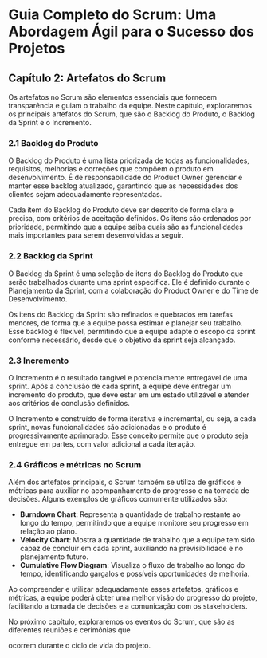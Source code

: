 # Guia Completo do Scrum: Uma Abordagem Ágil para o Sucesso dos Projetos

## Capítulo 2: Artefatos do Scrum

Os artefatos no Scrum são elementos essenciais que fornecem transparência e guiam o trabalho da equipe. Neste capítulo, exploraremos os principais artefatos do Scrum, que são o Backlog do Produto, o Backlog da Sprint e o Incremento.

### 2.1 Backlog do Produto

O Backlog do Produto é uma lista priorizada de todas as funcionalidades, requisitos, melhorias e correções que compõem o produto em desenvolvimento. É de responsabilidade do Product Owner gerenciar e manter esse backlog atualizado, garantindo que as necessidades dos clientes sejam adequadamente representadas.

Cada item do Backlog do Produto deve ser descrito de forma clara e precisa, com critérios de aceitação definidos. Os itens são ordenados por prioridade, permitindo que a equipe saiba quais são as funcionalidades mais importantes para serem desenvolvidas a seguir.

### 2.2 Backlog da Sprint

O Backlog da Sprint é uma seleção de itens do Backlog do Produto que serão trabalhados durante uma sprint específica. Ele é definido durante o Planejamento da Sprint, com a colaboração do Product Owner e do Time de Desenvolvimento.

Os itens do Backlog da Sprint são refinados e quebrados em tarefas menores, de forma que a equipe possa estimar e planejar seu trabalho. Esse backlog é flexível, permitindo que a equipe adapte o escopo da sprint conforme necessário, desde que o objetivo da sprint seja alcançado.

### 2.3 Incremento

O Incremento é o resultado tangível e potencialmente entregável de uma sprint. Após a conclusão de cada sprint, a equipe deve entregar um incremento do produto, que deve estar em um estado utilizável e atender aos critérios de conclusão definidos.

O Incremento é construído de forma iterativa e incremental, ou seja, a cada sprint, novas funcionalidades são adicionadas e o produto é progressivamente aprimorado. Esse conceito permite que o produto seja entregue em partes, com valor adicional a cada iteração.

### 2.4 Gráficos e métricas no Scrum

Além dos artefatos principais, o Scrum também se utiliza de gráficos e métricas para auxiliar no acompanhamento do progresso e na tomada de decisões. Alguns exemplos de gráficos comumente utilizados são:

- **Burndown Chart**: Representa a quantidade de trabalho restante ao longo do tempo, permitindo que a equipe monitore seu progresso em relação ao plano.
- **Velocity Chart**: Mostra a quantidade de trabalho que a equipe tem sido capaz de concluir em cada sprint, auxiliando na previsibilidade e no planejamento futuro.
- **Cumulative Flow Diagram**: Visualiza o fluxo de trabalho ao longo do tempo, identificando gargalos e possíveis oportunidades de melhoria.

Ao compreender e utilizar adequadamente esses artefatos, gráficos e métricas, a equipe poderá obter uma melhor visão do progresso do projeto, facilitando a tomada de decisões e a comunicação com os stakeholders.

No próximo capítulo, exploraremos os eventos do Scrum, que são as diferentes reuniões e cerimônias que

 ocorrem durante o ciclo de vida do projeto.